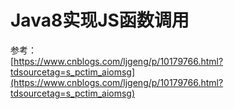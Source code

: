 # Java8实现JS函数调用


参考：  
[https://www.cnblogs.com/ljgeng/p/10179766.html?tdsourcetag=s_pctim_aiomsg](https://www.cnblogs.com/ljgeng/p/10179766.html?tdsourcetag=s_pctim_aiomsg)